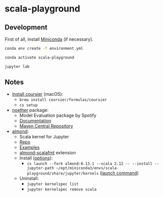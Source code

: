 # scala-playground

## Development

First of all, install [Miniconda](https://docs.conda.io/en/latest/miniconda.html) (if necessary).

```bash
conda env create -f environment.yml
```

```bash
conda activate scala-playground
```

```bash
jupyter lab
```

## Notes

- [Install coursier](https://get-coursier.io/docs/cli-installation#macos-brew-based-installation) (macOS):
  - `brew install coursier/formulas/coursier`
  - `cs setup`
- [noether](https://github.com/spotify/noether) package:
  - Model Evaluation package by Spotify
  - [Documentation](https://spotify.github.io/noether/latest/api/com/spotify/noether/index.html)
  - [Maven Central Repository](https://search.maven.org/artifact/com.spotify/noether-core_2.12/0.4.1-M2/jar)
- [almond](https://almond.sh/):
  - Scala kernel for Jupyter
  - [Repo](https://github.com/almond-sh/almond)
  - [Examples](https://github.com/almond-sh/examples)
  - [almond-scalafmt](https://github.com/almond-sh/almond-scalafmt) extension
  - Install ([options](https://almond.sh/docs/install-options)):
    - `cs launch --fork almond:0.13.1 --scala 2.12 -- --install --jupyter-path ~/opt/miniconda3/envs/scala-playground/share/jupyter/kernels` ([launch command](https://get-coursier.io/docs/cli-launch))
  - Uninstall:
    - `jupyter kernelspec list`
    - `jupyter kernelspec remove scala`
